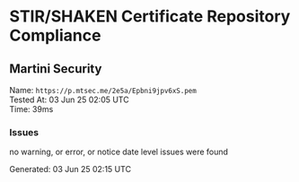 # STIR/SHAKEN Certificate Repository Compliance

## Martini Security

Name: `https://p.mtsec.me/2e5a/Epbni9jpv6xS.pem`\
Tested At: 03 Jun 25 02:05 UTC\
Time: 39ms

### Issues

no warning, or error, or notice date level issues were found

Generated: 03 Jun 25 02:15 UTC